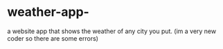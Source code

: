 # weather-app-
a website app that shows the weather of any city you put. (im a very new coder so there are some errors)
